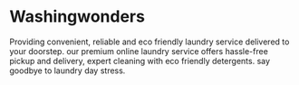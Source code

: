 # Washingwonders
Providing convenient, reliable and eco friendly laundry service delivered to your doorstep.
our premium online laundry service offers hassle-free pickup and delivery, expert cleaning with eco friendly detergents.
say goodbye to laundry day stress.
